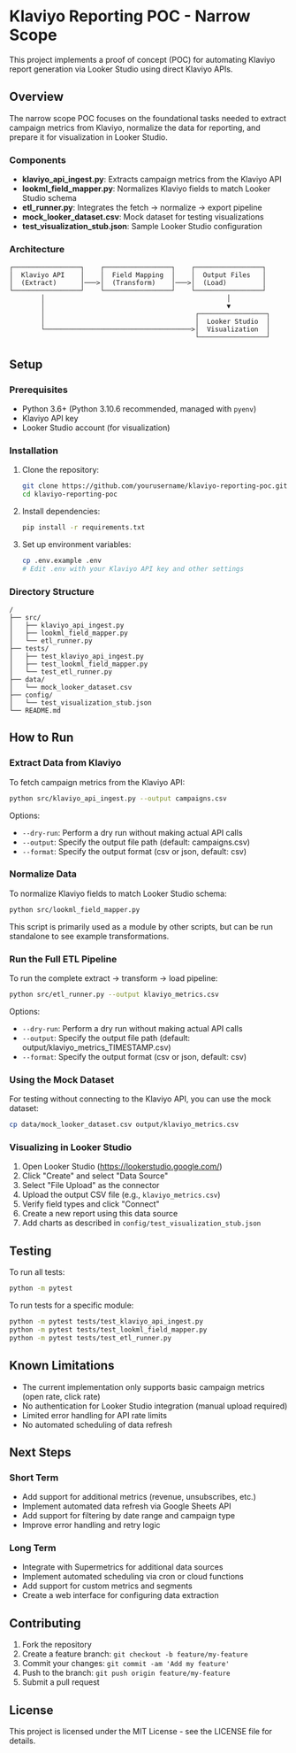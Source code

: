 # Klaviyo Reporting POC - Narrow Scope

This project implements a proof of concept (POC) for automating Klaviyo report generation via Looker Studio using direct Klaviyo APIs.

## Overview

The narrow scope POC focuses on the foundational tasks needed to extract campaign metrics from Klaviyo, normalize the data for reporting, and prepare it for visualization in Looker Studio.

### Components

- **klaviyo_api_ingest.py**: Extracts campaign metrics from the Klaviyo API
- **lookml_field_mapper.py**: Normalizes Klaviyo fields to match Looker Studio schema
- **etl_runner.py**: Integrates the fetch → normalize → export pipeline
- **mock_looker_dataset.csv**: Mock dataset for testing visualizations
- **test_visualization_stub.json**: Sample Looker Studio configuration

### Architecture

```
┌─────────────────┐    ┌─────────────────┐    ┌─────────────────┐
│  Klaviyo API    │    │  Field Mapping  │    │  Output Files   │
│  (Extract)      │───>│  (Transform)    │───>│  (Load)         │
└─────────────────┘    └─────────────────┘    └─────────────────┘
        │                                              │
        │                                              ▼
        │                                      ┌─────────────────┐
        │                                      │  Looker Studio  │
        └─────────────────────────────────────>│  Visualization  │
                                               └─────────────────┘
```

## Setup

### Prerequisites

- Python 3.6+ (Python 3.10.6 recommended, managed with `pyenv`)
- Klaviyo API key
- Looker Studio account (for visualization)

### Installation

1. Clone the repository:
   ```bash
   git clone https://github.com/yourusername/klaviyo-reporting-poc.git
   cd klaviyo-reporting-poc
   ```

2. Install dependencies:
   ```bash
   pip install -r requirements.txt
   ```

3. Set up environment variables:
   ```bash
   cp .env.example .env
   # Edit .env with your Klaviyo API key and other settings
   ```

### Directory Structure

```
/
├── src/
│   ├── klaviyo_api_ingest.py
│   ├── lookml_field_mapper.py
│   └── etl_runner.py
├── tests/
│   ├── test_klaviyo_api_ingest.py
│   ├── test_lookml_field_mapper.py
│   └── test_etl_runner.py
├── data/
│   └── mock_looker_dataset.csv
├── config/
│   └── test_visualization_stub.json
└── README.md
```

## How to Run

### Extract Data from Klaviyo

To fetch campaign metrics from the Klaviyo API:

```bash
python src/klaviyo_api_ingest.py --output campaigns.csv
```

Options:
- `--dry-run`: Perform a dry run without making actual API calls
- `--output`: Specify the output file path (default: campaigns.csv)
- `--format`: Specify the output format (csv or json, default: csv)

### Normalize Data

To normalize Klaviyo fields to match Looker Studio schema:

```bash
python src/lookml_field_mapper.py
```

This script is primarily used as a module by other scripts, but can be run standalone to see example transformations.

### Run the Full ETL Pipeline

To run the complete extract → transform → load pipeline:

```bash
python src/etl_runner.py --output klaviyo_metrics.csv
```

Options:
- `--dry-run`: Perform a dry run without making actual API calls
- `--output`: Specify the output file path (default: output/klaviyo_metrics_TIMESTAMP.csv)
- `--format`: Specify the output format (csv or json, default: csv)

### Using the Mock Dataset

For testing without connecting to the Klaviyo API, you can use the mock dataset:

```bash
cp data/mock_looker_dataset.csv output/klaviyo_metrics.csv
```

### Visualizing in Looker Studio

1. Open Looker Studio (https://lookerstudio.google.com/)
2. Click "Create" and select "Data Source"
3. Select "File Upload" as the connector
4. Upload the output CSV file (e.g., `klaviyo_metrics.csv`)
5. Verify field types and click "Connect"
6. Create a new report using this data source
7. Add charts as described in `config/test_visualization_stub.json`

## Testing

To run all tests:

```bash
python -m pytest
```

To run tests for a specific module:

```bash
python -m pytest tests/test_klaviyo_api_ingest.py
python -m pytest tests/test_lookml_field_mapper.py
python -m pytest tests/test_etl_runner.py
```

## Known Limitations

- The current implementation only supports basic campaign metrics (open rate, click rate)
- No authentication for Looker Studio integration (manual upload required)
- Limited error handling for API rate limits
- No automated scheduling of data refresh

## Next Steps

### Short Term

- Add support for additional metrics (revenue, unsubscribes, etc.)
- Implement automated data refresh via Google Sheets API
- Add support for filtering by date range and campaign type
- Improve error handling and retry logic

### Long Term

- Integrate with Supermetrics for additional data sources
- Implement automated scheduling via cron or cloud functions
- Add support for custom metrics and segments
- Create a web interface for configuring data extraction

## Contributing

1. Fork the repository
2. Create a feature branch: `git checkout -b feature/my-feature`
3. Commit your changes: `git commit -am 'Add my feature'`
4. Push to the branch: `git push origin feature/my-feature`
5. Submit a pull request

## License

This project is licensed under the MIT License - see the LICENSE file for details.
